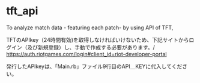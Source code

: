# tft_api
To analyze match data - featuring each patch- by using API of TFT, 

TFTのAPIkey（24時間有効)を取得しなければいけないため、下記サイトからログイン（及び新規登録）し、手動で作成する必要があります。/
https://auth.riotgames.com/login#client_id=riot-developer-portal

発行したAPIkeyは、「Main.rb」ファイル9行目のAPI＿KEYに代入してください。

